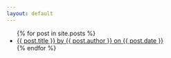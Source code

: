 ```yaml
---
layout: default
---
```


<ul>
  {% for post in site.posts %}
    <li>
      <a href="{{ post.url }}">{{ post.title }} by {{ post.author }} on {{ post.date }}</a>
    </li>
  {% endfor %}
</ul>

